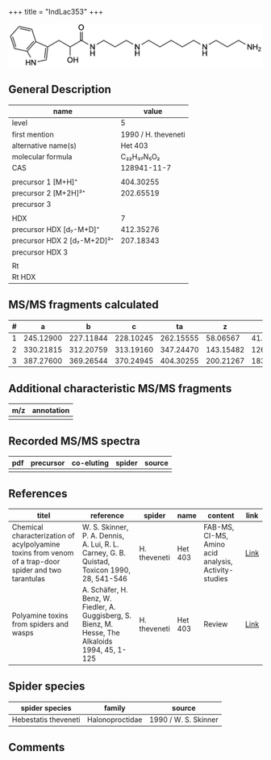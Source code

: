 +++
title = "IndLac353"
+++

![](/img/IndLac353.png)

## General Description

| name                        | value               |
|-----------------------------|---------------------|
| level                       | 5                   |
| first mention               | 1990 / H. theveneti |
| alternative name(s)         | Het 403             |
| molecular formula           | C₂₂H₃₇N₅O₂          |
| CAS                         | 128941-11-7         |
|                             |                     |
| precursor 1 [M+H]⁺          | 404.30255           |
| precursor 2 [M+2H]²⁺        | 202.65519           |
| precursor 3                 |                     |
|                             |                     |
| HDX                         | 7                   |
| precursor HDX   [d₇-M+D]⁺   | 412.35276           |
| precursor HDX 2 [d₇-M+2D]²⁺ | 207.18343           |
| precursor HDX 3             |                     |
|                             |                     |
| Rt                          |                     |
| Rt HDX                      |                     |

## MS/MS fragments calculated

| # | a         | b         | c         | ta        | z         | y         | tz        |
|---|-----------|-----------|-----------|-----------|-----------|-----------|-----------|
| 1 | 245.12900 | 227.11844 | 228.10245 | 262.15555 | 58.06567  | 41.03912  | 75.09222  |
| 2 | 330.21815 | 312.20759 | 313.19160 | 347.24470 | 143.15482 | 126.12827 | 160.18137 |
| 3 | 387.27600 | 369.26544 | 370.24945 | 404.30255 | 200.21267 | 183.18612 | 217.23922 |

## Additional characteristic MS/MS fragments

| m/z       | annotation |
|-----------|------------|
|           |            |

## Recorded MS/MS spectra

| pdf | precursor | co-eluting | spider    | source                              |
|-----|-----------|------------|-----------|-------------------------------------|
|     |           |            |           |                                     |

## References

| titel                                                                                                 | reference                                                                                         | spider       | name    | content                                              | link                                                                        |
|-------------------------------------------------------------------------------------------------------|---------------------------------------------------------------------------------------------------|--------------|---------|------------------------------------------------------|-----------------------------------------------------------------------------|
| Chemical characterization of acylpolyamine toxins from venom of a trap-door spider and two tarantulas | W. S. Skinner, P. A. Dennis, A. Lui, R. L. Carney, G. B. Quistad, Toxicon 1990, 28, 541-546       | H. theveneti | Het 403 | FAB-MS, CI-MS, Amino acid analysis, Activity-studies | [Link](https://www.sciencedirect.com/science/article/pii/004101019090298L)  |
| Polyamine toxins from spiders and wasps                                                               | A. Schäfer, H. Benz, W. Fiedler, A. Guggisberg, S. Bienz, M. Hesse, The Alkaloids 1994, 45, 1-125 | H. theveneti | Het 403 | Review                                               | [Link](https://www.sciencedirect.com/science/article/pii/S009995980860276X) |

## Spider species

| spider species       | family          | source               |
|----------------------|-----------------|----------------------|
| Hebestatis theveneti | Halonoproctidae | 1990 / W. S. Skinner |

## Comments